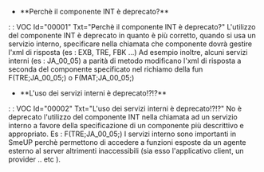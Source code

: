 - \*\*Perchè il componente INT è deprecato?\*\*

 :  : VOC Id="00001" Txt="Perchè il componente INT è deprecato?"
L'utilizzo del componente INT è deprecato in quanto è più corretto, quando si usa un servizio interno, specificare nella chiamata che componente dovrà gestire l'xml di risposta (es :  EXB, TRE, FBK ...)
Ad esempio inoltre, alcuni servizi interni (es :  JA_00_05) a parità di metodo modificano l'xml di risposta a seconda del componente specificato nel richiamo della fun F(TRE;JA_00_05;<metodo>) o F(MAT;JA_00_05;<metodo>)

- \*\*L'uso dei servizi interni è deprecato!?!?\*\*

 :  : VOC Id="00002" Txt="L'uso dei servizi interni è deprecato!?!?"
No è deprecato l'utilizzo del componente INT nella chiamata ad un servizio interno a favore della specificazione di un componente più descrittivo e appropriato. Es :  F(TRE;JA_00_05;<metodo>)
I servizi interno sono importanti in SmeUP perchè permettono di accedere a funzioni esposte da un agente esterno al server altrimenti inaccessibili (sia esso l'applicativo client, un provider .. etc ).
